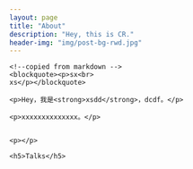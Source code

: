 ```yaml
---
layout: page
title: "About"
description: "Hey, this is CR."
header-img: "img/post-bg-rwd.jpg"
---
```


<!-- Language Selector -->
<!-- <select class="sel-lang" onchange= "onLanChange(this.options[this.options.selectedIndex].value)">
    <option value="0" selected> 中文 Chinese </option>
    <option value="1"> 英文 English </option>
</select> -->

<!-- Chinese Version -->
<div class="zh post-container">

    <!--copied from markdown -->
    <blockquote><p>sx<br>
    xs</p></blockquote>

    <p>Hey，我是<strong>xsdd</strong>，dcdf。</p>

    <p>xxxxxxxxxxxxxx。</p>

  
    <p></p>
    
    <h5>Talks</h5>
